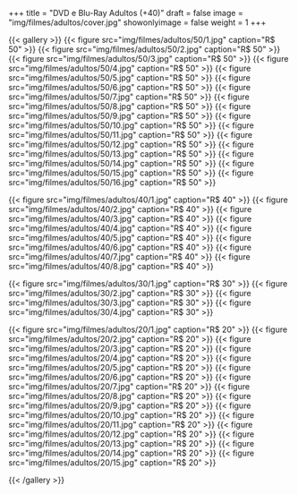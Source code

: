 +++
title = "DVD e Blu-Ray Adultos (+40)"
draft = false
image = "img/filmes/adultos/cover.jpg"
showonlyimage = false
weight = 1
+++
<!--more-->

{{< gallery >}}
{{< figure src="img/filmes/adultos/50/1.jpg" caption="R$ 50" >}}
{{< figure src="img/filmes/adultos/50/2.jpg" caption="R$ 50" >}}
{{< figure src="img/filmes/adultos/50/3.jpg" caption="R$ 50" >}}
{{< figure src="img/filmes/adultos/50/4.jpg" caption="R$ 50" >}}
{{< figure src="img/filmes/adultos/50/5.jpg" caption="R$ 50" >}}
{{< figure src="img/filmes/adultos/50/6.jpg" caption="R$ 50" >}}
{{< figure src="img/filmes/adultos/50/7.jpg" caption="R$ 50" >}}
{{< figure src="img/filmes/adultos/50/8.jpg" caption="R$ 50" >}}
{{< figure src="img/filmes/adultos/50/9.jpg" caption="R$ 50" >}}
{{< figure src="img/filmes/adultos/50/10.jpg" caption="R$ 50" >}}
{{< figure src="img/filmes/adultos/50/11.jpg" caption="R$ 50" >}}
{{< figure src="img/filmes/adultos/50/12.jpg" caption="R$ 50" >}}
{{< figure src="img/filmes/adultos/50/13.jpg" caption="R$ 50" >}}
{{< figure src="img/filmes/adultos/50/14.jpg" caption="R$ 50" >}}
{{< figure src="img/filmes/adultos/50/15.jpg" caption="R$ 50" >}}
{{< figure src="img/filmes/adultos/50/16.jpg" caption="R$ 50" >}}


{{< figure src="img/filmes/adultos/40/1.jpg" caption="R$ 40" >}}
{{< figure src="img/filmes/adultos/40/2.jpg" caption="R$ 40" >}}
{{< figure src="img/filmes/adultos/40/3.jpg" caption="R$ 40" >}}
{{< figure src="img/filmes/adultos/40/4.jpg" caption="R$ 40" >}}
{{< figure src="img/filmes/adultos/40/5.jpg" caption="R$ 40" >}}
{{< figure src="img/filmes/adultos/40/6.jpg" caption="R$ 40" >}}
{{< figure src="img/filmes/adultos/40/7.jpg" caption="R$ 40" >}}
{{< figure src="img/filmes/adultos/40/8.jpg" caption="R$ 40" >}}


{{< figure src="img/filmes/adultos/30/1.jpg" caption="R$ 30" >}}
{{< figure src="img/filmes/adultos/30/2.jpg" caption="R$ 30" >}}
{{< figure src="img/filmes/adultos/30/3.jpg" caption="R$ 30" >}}
{{< figure src="img/filmes/adultos/30/4.jpg" caption="R$ 30" >}}



{{< figure src="img/filmes/adultos/20/1.jpg" caption="R$ 20" >}}
{{< figure src="img/filmes/adultos/20/2.jpg" caption="R$ 20" >}}
{{< figure src="img/filmes/adultos/20/3.jpg" caption="R$ 20" >}}
{{< figure src="img/filmes/adultos/20/4.jpg" caption="R$ 20" >}}
{{< figure src="img/filmes/adultos/20/5.jpg" caption="R$ 20" >}}
{{< figure src="img/filmes/adultos/20/6.jpg" caption="R$ 20" >}}
{{< figure src="img/filmes/adultos/20/7.jpg" caption="R$ 20" >}}
{{< figure src="img/filmes/adultos/20/8.jpg" caption="R$ 20" >}}
{{< figure src="img/filmes/adultos/20/9.jpg" caption="R$ 20" >}}
{{< figure src="img/filmes/adultos/20/10.jpg" caption="R$ 20" >}}
{{< figure src="img/filmes/adultos/20/11.jpg" caption="R$ 20" >}}
{{< figure src="img/filmes/adultos/20/12.jpg" caption="R$ 20" >}}
{{< figure src="img/filmes/adultos/20/13.jpg" caption="R$ 20" >}}
{{< figure src="img/filmes/adultos/20/14.jpg" caption="R$ 20" >}}
{{< figure src="img/filmes/adultos/20/15.jpg" caption="R$ 20" >}}


{{< /gallery >}}
